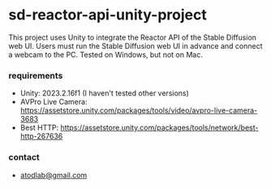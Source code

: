 # sd-reactor-api-unity-project
This project uses Unity to integrate the Reactor API of the Stable Diffusion web UI.
Users must run the Stable Diffusion web UI in advance and connect a webcam to the PC.
Tested on Windows, but not on Mac.

### requirements
- Unity: 2023.2.16f1 (I haven't tested other versions)
- AVPro Live Camera: https://assetstore.unity.com/packages/tools/video/avpro-live-camera-3683
- Best HTTP: https://assetstore.unity.com/packages/tools/network/best-http-267636

### contact
- atodlab@gmail.com